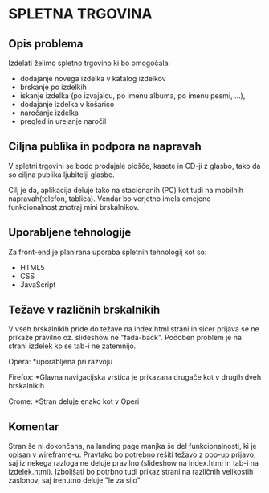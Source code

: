 # SPLETNA TRGOVINA

## Opis problema

Izdelati želimo spletno trgovino ki bo omogočala:

* dodajanje novega izdelka v katalog izdelkov
* brskanje po izdelkih
* iskanje izdelka (po izvajalcu, po imenu albuma, po imenu pesmi, ...),
* dodajanje izdelka v košarico
* naročanje izdelka
* pregled in urejanje naročil


## Ciljna publika in podpora na napravah

V spletni trgovini se bodo prodajale plošče, kasete in CD-ji z glasbo, tako da so ciljna publika ljubitelji glasbe.

Cilj je da, aplikacija deluje tako na stacionanih (PC) kot tudi na mobilnih napravah(telefon, tablica). Vendar bo verjetno imela omejeno funkcionalnost znotraj mini brskalnikov.

## Uporabljene tehnologije

Za front-end je planirana uporaba spletnih tehnologij kot so:
 * HTML5
 * CSS
 * JavaScript

## Težave v različnih brskalnikih

V vseh brskalnikih pride do težave na index.html strani in sicer prijava se ne prikaže pravilno oz. slideshow ne "fada-back". Podoben problem je na strani izdelek ko se tab-i ne zatemnijo.

Opera:
 *uporabljena pri razvoju

Firefox:
 *Glavna navigacijska vrstica je prikazana drugače kot v drugih dveh brskalnikih

Crome:
 *Stran deluje enako kot v Operi

## Komentar
Stran še ni dokončana, na landing page manjka še del funkcionalnosti, ki je opisan v wireframe-u. Pravtako bo potrebno rešiti težavo z pop-up prijavo, saj iz nekega razloga ne deluje pravilno (slideshow na index.html in tab-i na izdelek.html). Izboljšati bo potrbno tudi prikaz strani na različnih velikostih zaslonov, saj trenutno deluje "le za silo".
